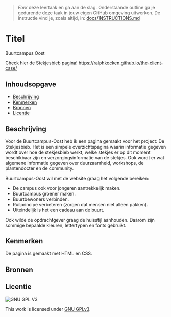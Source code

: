 > _Fork_ deze leertaak en ga aan de slag. Onderstaande outline ga je gedurende deze taak in jouw eigen GitHub omgeving uitwerken. De instructie vind je, zoals altijd, in: [docs/INSTRUCTIONS.md](docs/INSTRUCTIONS.md)

# Titel
Buurtcampus Oost

Check hier de Stekjesbieb pagina!
https://ralphkocken.github.io/the-client-case/

## Inhoudsopgave

  * [Beschrijving](#beschrijving)
  * [Kenmerken](#kenmerken)
  * [Bronnen](#bronnen)
  * [Licentie](#licentie)

## Beschrijving

Voor de Buurtcampus-Oost heb ik een pagina gemaakt voor het project: De Stekjesbieb. Het is een simpele overzichtspagina waarin informatie gegeven wordt over hoe de stekjesbieb werkt, welke stekjes er op dit moment beschikbaar zijn en verzorgingsinformatie van de stekjes. Ook wordt er wat algemene informatie gegeven over duurzaamheid, workshops, de plantendocter en de community.
  
Buurtcampus-Oost wil met de website graag het volgende bereiken:

 - De campus ook voor jongeren aantrekkelijk maken.
 - Buurtcampus groener maken.
 - Buurtbewoners verbinden.
 - Ruilprincipe verbeteren (zorgen dat mensen niet alleen pakken).
 - Uiteindelijk is het een cadeau aan de buurt.

Ook wilde de opdrachtgever graag de huisstijl aanhouden. Daarom zijn sommige bepaalde kleuren, lettertypen en fonts gebruikt.

<!-- In de Beschrijving staat hoe je project er uit ziet, hoe het werkt en wat je er mee kan. -->
<!-- Voeg een mooie poster visual toe 📸 -->
<!-- Voeg een link toe naar Github Pages 🌐-->

## Kenmerken
<!-- Bij Kenmerken staat welke technieken zijn gebruikt en hoe. Wat is de HTML structuur? Wat zijn de belangrijkste dingen in CSS? Wat is er met Javascript gedaan en hoe? Misschien heb je een framwork of library gebruikt? -->
De pagina is gemaakt met HTML en CSS. 




## Bronnen

## Licentie

![GNU GPL V3](https://www.gnu.org/graphics/gplv3-127x51.png)

This work is licensed under [GNU GPLv3](./LICENSE).
